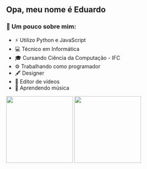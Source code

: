 <h2> Opa, meu nome é Eduardo</h2>

<h3> 👾 Um pouco sobre mim: </h3>

- ⚡ Utilizo Python e JavaScript
- 💻 Técnico em Informática
- 🎓 Cursando Ciência da Computação - IFC
- ⚙ Trabalhando como programador
- 🖋 Designer
- 🎥 Editor de vídeos
- 🎼 Aprendendo música

<img height="180em" src="https://github-readme-stats.vercel.app/api?username=K3yg&show_icons=true&theme=gotham">
<img height="180em" src="https://github-readme-stats.vercel.app/api/top-langs/?username=K3yg&layout=compact&theme=gotham"/>
